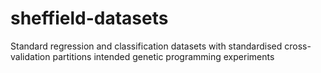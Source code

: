 # sheffield-datasets
Standard regression and classification datasets with standardised cross-validation partitions intended genetic programming experiments
